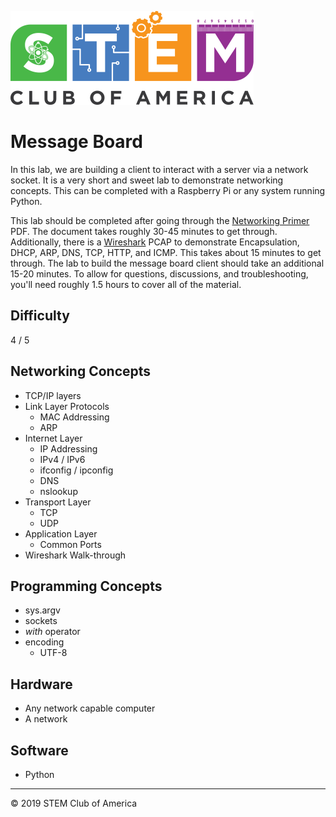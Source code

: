 ![SCOA](https://github.com/stem-club-of-america/SCOA/blob/master/images/SCOA_Logo_Small.png)

# Message Board
In this lab, we are building a client to interact with a server via a network
socket.  It is a very short and sweet lab to demonstrate networking concepts.
This can be completed with a Raspberry Pi or any system running Python.

This lab should be completed after going through the [Networking
Primer](./Networking_Primer.pdf) PDF.  The document takes roughly 30-45 minutes
to get through.  Additionally, there is a [Wireshark](./wireshark.pcapng) PCAP 
to demonstrate Encapsulation, DHCP, ARP, DNS, TCP, HTTP, and ICMP.  This takes
about 15 minutes to get through.  The lab to build the message board client 
should take an additional 15-20 minutes.  To allow for questions, discussions, 
and troubleshooting, you'll need roughly 1.5 hours to cover all of the 
material.

## Difficulty
4 / 5

## Networking Concepts

* TCP/IP layers
* Link Layer Protocols
    * MAC Addressing
    * ARP
* Internet Layer
    * IP Addressing
    * IPv4 / IPv6
    * ifconfig / ipconfig
    * DNS
    * nslookup
* Transport Layer
    * TCP
    * UDP
* Application Layer
    * Common Ports
* Wireshark Walk-through

## Programming Concepts
    
* sys.argv
* sockets
* *with* operator
* encoding
    * UTF-8

## Hardware
    
* Any network capable computer
* A network

## Software
    
* Python

---
:copyright: 2019 STEM Club of America
